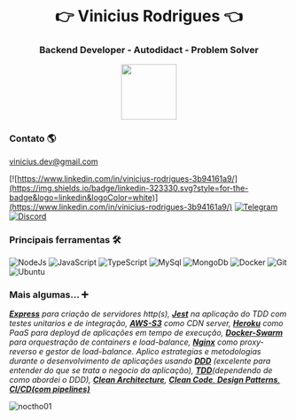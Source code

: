 
<div align="center">
  <h1> 👉 Vinicius Rodrigues 👈</h1>
  <h3>Backend Developer - Autodidact - Problem Solver</h3>
</div>

<div align="center"> 
  <img src="https://i.pinimg.com/originals/ed/c3/cd/edc3cd0eb285e419bf1cd25b44559066.gif" width="100">
</div>

<div>
  
### Contato 🌎
[vinicius.dev@gmail.com](vinicius.dev@gmail.com)

[![https://www.linkedin.com/in/vinicius-rodrigues-3b94161a9/](https://img.shields.io/badge/linkedin-323330.svg?style=for-the-badge&logo=linkedin&logoColor=white)](https://www.linkedin.com/in/vinicius-rodrigues-3b94161a9/)
[![Telegram](https://img.shields.io/badge/Telegram-323330?style=for-the-badge&logo=telegram&logoColor=white)](https://t.me/Noctho01)
[![Discord](https://img.shields.io/badge/Discord-323330.svg?style=for-the-badge&logo=discord&logoColor=white)](https://discordapp.com/users/Noctho01#6883)

### Principais ferramentas 🛠️
![NodeJs](https://img.shields.io/badge/Node.js-323330?style=for-the-badge&logo=nodedotjs&logoColor=white)
![JavaScript](https://img.shields.io/badge/JavaScript-323330?style=for-the-badge&logo=javascript&logoColor=white)
![TypeScript](https://img.shields.io/badge/typescript-323330.svg?style=for-the-badge&logo=typescript&logoColor=white)
![MySql](https://img.shields.io/badge/MySQL-323330?style=for-the-badge&logo=mysql&logoColor=white)
![MongoDb](https://img.shields.io/badge/MongoDB-323330?style=for-the-badge&logo=mongodb&logoColor=white)
![Docker](https://img.shields.io/badge/Docker-323330?style=for-the-badge&logo=docker&logoColor=white)
![Git](https://img.shields.io/badge/GIT-323330?style=for-the-badge&logo=git&logoColor=white)
![Ubuntu](https://img.shields.io/badge/Ubuntu-323330?style=for-the-badge&logo=ubuntu&logoColor=white)
  
### Mais algumas... ➕
*<ins>**Express**</ins> para criação de servidores http(s), <ins>**Jest**</ins> na aplicação do TDD com testes unitarios e de integração, <ins>**AWS-S3**</ins> como CDN server, <ins>**Heroku**</ins> como PaaS para deployd de aplicações em tempo de execução, <ins>**Docker-Swarm**</ins> para orquestração de containers e load-balance, <ins>**Nginx**</ins> como proxy-reverso e gestor de load-balance. Aplico estrategias e metodologias durante o desenvolvimento de aplicações usando <ins>**DDD**</ins> (excelente para entender do que se trata o negocio da aplicação), <ins>**TDD**</ins>(dependendo de como abordei o DDD), <ins>**Clean Architecture**</ins>, <ins>**Clean Code**<ins>, <ins>**Design Patterns**</ins>, <ins>**CI/CD(com pipelines)**</ins>*

</div>
  
![noctho01](https://komarev.com/ghpvc/?username=noctho01&label=Profile%20views&color=0e75b6&style=flat)

